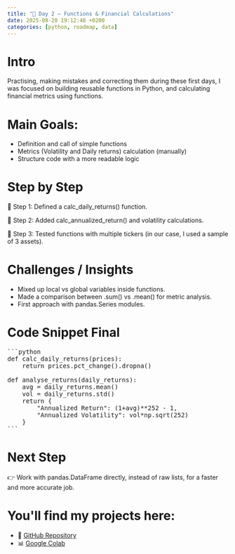 ```yaml
---
title: "📖 Day 2 – Functions & Financial Calculations"
date: 2025-08-20 19:12:48 +0200
categories: [python, roadmap, data]
---
```


# Intro

Practising, making mistakes and correcting them during these first days, I was focused on building reusable functions in Python, and calculating financial metrics using functions.

# Main Goals:

- Definition and call of simple functions
- Metrics (Volatility and Daily returns) calculation (manually)
- Structure code with a more readable logic

# Step by Step
📍 Step 1: Defined a calc_daily_returns() function.

📍 Step 2: Added calc_annualized_return() and volatility calculations.

📍 Step 3: Tested functions with multiple tickers (in our case, I used a sample of 3 assets).

# Challenges / Insights

- Mixed up local vs global variables inside functions.
- Made a comparison between .sum() vs .mean() for metric analysis.
- First approach with pandas.Series modules.

# Code Snippet Final

<pre>
```python
def calc_daily_returns(prices):
    return prices.pct_change().dropna()

def analyse_returns(daily_returns):
    avg = daily_returns.mean()
    vol = daily_returns.std()
    return {
        "Annualized Return": (1+avg)**252 - 1,
        "Annualized Volatility": vol*np.sqrt(252)
    }
```
</pre>

# Next Step
👉 Work with pandas.DataFrame directly, instead of raw lists, for a faster and more accurate job.

# You'll find my projects here:
- 🔗 [GitHub Repository](https://github.com/DLPietro/learning-roadmap)
- 📊 [Google Colab](https://colab.research.google.com/github/DLPietro/learning-roadmap/blob/main/notebooks/day_2.ipynb)

